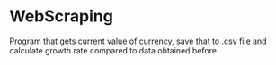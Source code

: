 # WebScraping
Program that gets current value of currency, save that to .csv file and calculate growth rate compared to data obtained before.
